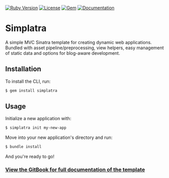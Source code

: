 [![Ruby Version](https://img.shields.io/badge/ruby-~%3E%202.5-red.svg)]()
[![License](https://img.shields.io/github/license/simplatra/simplatra.svg)](https://github.com/simplatra/simplatra/blob/master/LICENSE)
[![Gem](https://img.shields.io/gem/v/simplatra.svg)](https://rubygems.org/gems/simplatra)
[![Documentation](https://img.shields.io/badge/docs-gitbook-blue.svg)](https://simplatra.gitbook.io/simplatra)

# Simplatra

A simple MVC Sinatra template for creating dynamic web applications. Bundled with asset pipeline/preprocessing, view helpers, easy management of static data and options for blog-aware development.

## Installation

To install the CLI, run:

```bash
$ gem install simplatra
```

## Usage

Initialize a new application with:

```bash
$ simplatra init my-new-app
```

Move into your new application's directory and run:

```bash
$ bundle install
```

And you're ready to go!

### [View the GitBook for full documentation of the template](https://simplatra.gitbook.io/simplatra/)